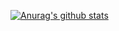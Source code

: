 [![Anurag's github stats](https://github-readme-stats.vercel.app/api?username=mie998&theme=dracula&show_icons=true&include_all_commits=true)](https://github.com/anuraghazra/github-readme-stats)

